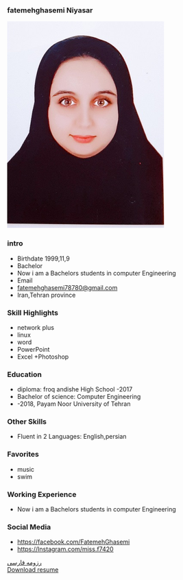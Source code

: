 ### fatemehghasemi Niyasar
<img src="pic.jpeg">

### intro


+ Birthdate 1999,11,9
+ Bachelor
+ Now i am a Bachelors students in computer Engineering
+ Email 
+ fatemehghasemi78780@gmail.com
+ Iran,Tehran province 

### Skill Highlights



+ network plus
+ linux 
+ word
+ PowerPoint 
+ Excel
+Photoshop


### Education


+ diploma: froq andishe High School
 -2017
+ Bachelor of science: Computer Engineering 
+  -2018, Payam Noor University of Tehran

### Other Skills


+ Fluent in 2 Languages: English,persian

### Favorites


+ music 
+ swim

### Working Experience


+ Now i am a Bachelors students in computer Engineering 


### Social Media


+ https://facebook.com/FatemehGhasemi 
+ https://Instagram.com/miss.f7420 
 




[رزومه فارسی](/resume-fa)
<br>
<a href="http://s16.picofile.com/file/8411931226/%D8%B1%D8%B2%D9%88%D9%85%D9%87_%D9%81%D8%A7%D8%B1%D8%B3%DB%8C_%D9%81%D8%A7%D8%B7%D9%85%D9%87_%D9%82%D8%A7%D8%B3%D9%85%DB%8C_%D9%86%DB%8C%D8%A7%D8%B3%D8%B1_.pdf.html">Download resume</a>
